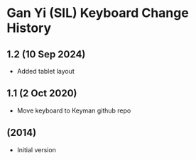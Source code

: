 Gan Yi (SIL) Keyboard Change History
=======================

1.2 (10 Sep 2024)
------------------
* Added tablet layout

1.1 (2 Oct 2020)
------------------
* Move keyboard to Keyman github repo

(2014)
------------------
* Initial version
